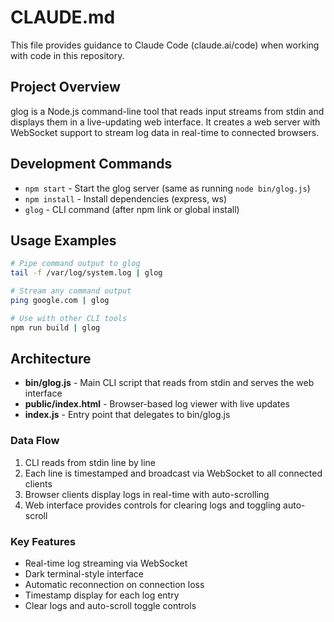 # CLAUDE.md

This file provides guidance to Claude Code (claude.ai/code) when working with code in this repository.

## Project Overview

glog is a Node.js command-line tool that reads input streams from stdin and displays them in a live-updating web interface. It creates a web server with WebSocket support to stream log data in real-time to connected browsers.

## Development Commands

- `npm start` - Start the glog server (same as running `node bin/glog.js`)
- `npm install` - Install dependencies (express, ws)
- `glog` - CLI command (after npm link or global install)

## Usage Examples

```bash
# Pipe command output to glog
tail -f /var/log/system.log | glog

# Stream any command output
ping google.com | glog

# Use with other CLI tools
npm run build | glog
```

## Architecture

- **bin/glog.js** - Main CLI script that reads from stdin and serves the web interface
- **public/index.html** - Browser-based log viewer with live updates
- **index.js** - Entry point that delegates to bin/glog.js

### Data Flow
1. CLI reads from stdin line by line
2. Each line is timestamped and broadcast via WebSocket to all connected clients
3. Browser clients display logs in real-time with auto-scrolling
4. Web interface provides controls for clearing logs and toggling auto-scroll

### Key Features
- Real-time log streaming via WebSocket
- Dark terminal-style interface
- Automatic reconnection on connection loss
- Timestamp display for each log entry
- Clear logs and auto-scroll toggle controls